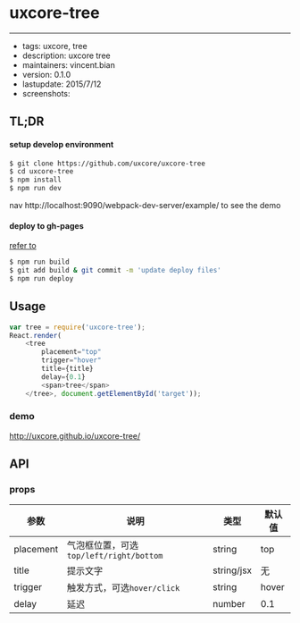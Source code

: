# uxcore-tree
---

- tags: uxcore, tree
- description: uxcore tree
- maintainers: vincent.bian
- version: 0.1.0
- lastupdate: 2015/7/12
- screenshots:

## TL;DR

#### setup develop environment

```sh
$ git clone https://github.com/uxcore/uxcore-tree
$ cd uxcore-tree
$ npm install
$ npm run dev
```
nav http://localhost:9090/webpack-dev-server/example/ to see the demo

#### deploy to gh-pages
[refer to]( http://stackoverflow.com/questions/17643381/how-to-upload-my-angularjs-static-site-to-github-pages)
```sh
$ npm run build
$ git add build & git commit -m 'update deploy files'
$ npm run deploy
```

## Usage

```js
var tree = require('uxcore-tree');
React.render(
	<tree
		placement="top"
		trigger="hover"
		title={title}
		delay={0.1}
		<span>tree</span>
	</tree>, document.getElementById('target'));
```

### demo
http://uxcore.github.io/uxcore-tree/

## API

### props

|参数|说明|类型|默认值|
|---|----|---|------|
|placement|气泡框位置，可选 `top/left/right/bottom`|string|top|
|title|提示文字|string/jsx|无|
|trigger|触发方式，可选`hover/click`|string|hover|
|delay|延迟|number|0.1|
